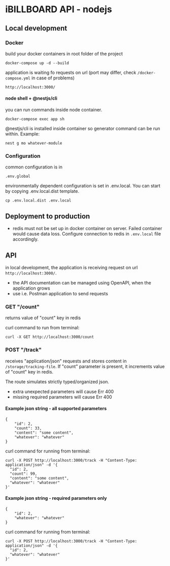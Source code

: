 # iBILLBOARD API - nodejs

## Local development

### Docker

build your docker containers in root folder of the project

```
docker-compose up -d --build
```

application is waiting fo requests on url (port may differ, check `/docker-compose.yml` in case of problems)

```
http://localhost:3000/
```

#### node shell + @nestjs/cli

you can run commands inside node container.

```
docker-compose exec app sh
```

@nestjs/cli is installed inside container so generator command can be run within. Example:

```
nest g mo whatever-module
```

### Configuration

common configuration is in 

    .env.global

environmentally dependent configuration is set in .env.local. You can start by copying .env.local.dist template. 

```
cp .env.local.dist .env.local
```

## Deployment to production

- redis must not be set up in docker container on server. Failed container would cause data loss. Configure connection
  to redis in `.env.local` file accordingly.

## API

in local development, the application is receiving request on url `http://localhost:3000/`.

- the API documentation can be managed using OpenAPI, when the application grows
- use i.e. Postman application to send requests

### GET "/count"

returns value of "count" key in redis

curl command to run from terminal: 

```
curl -X GET http://localhost:3000/count
```

### POST "/track"

receives "application/json" requests and stores content in `/storage/tracking-file`.
If "count" parameter is present, it increments value of "count" key in redis.

The route simulates strictly typed/organized json.

- extra unexpected parameters will cause Err 400
- missing required parameters will cause Err 400

#### Example json string - all supported parameters

```
{
    "id": 2,
    "count": 33,
    "content": "some content",
    "whatever": "whatever"
}
```

curl command for running from terminal:

```
curl -X POST http://localhost:3000/track -H "Content-Type: application/json" -d '{
  "id": 2,
  "count": 99,
  "content": "some content",
  "whatever": "whatever"
}'
```

#### Example json string - required parameters only

```
{
    "id": 2,
    "whatever": "whatever"
}
```

curl command for running from terminal:

```
curl -X POST http://localhost:3000/track -H "Content-Type: application/json" -d '{
  "id": 2,
  "whatever": "whatever"
}'
```